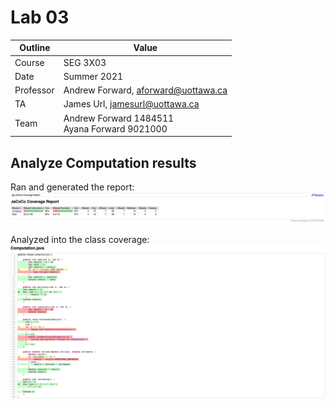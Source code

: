 # Lab 03

| Outline | Value |
| --- | --- |
| Course | SEG 3X03 |
| Date | Summer 2021 |
| Professor | Andrew Forward, aforward@uottawa.ca |
| TA | James Url, jamesurl@uottawa.ca |
| Team | Andrew Forward 1484511<br>Ayana Forward 9021000 |

## Analyze Computation results

Ran and generated the report:
![Computation coverage results](assets/Computation-coverage-results.png)

Analyzed into the class coverage:
![Computation class coverage results](assets/computation-class-coverage-results.png)